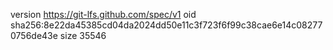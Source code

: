 version https://git-lfs.github.com/spec/v1
oid sha256:8e22da45385cd04da2024dd50e11c3f723f6f99c38cae6e14c082770756de43e
size 35546
